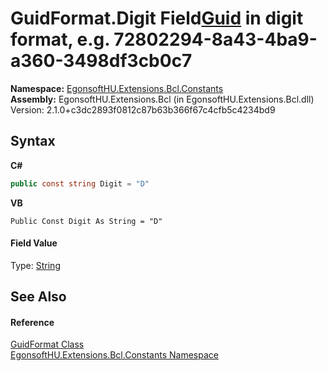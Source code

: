 # GuidFormat.Digit Field<a href="https://learn.microsoft.com/dotnet/api/system.guid" target="_blank" rel="noopener noreferrer">Guid</a> in digit format, e.g. 72802294-8a43-4ba9-a360-3498df3cb0c7

**Namespace:**&nbsp;<a href="N_EgonsoftHU_Extensions_Bcl_Constants.md">EgonsoftHU.Extensions.Bcl.Constants</a><br />**Assembly:**&nbsp;EgonsoftHU.Extensions.Bcl (in EgonsoftHU.Extensions.Bcl.dll) Version: 2.1.0+c3dc2893f0812c87b63b366f67c4cfb5c4234bd9

## Syntax

**C#**<br />
``` C#
public const string Digit = "D"
```

**VB**<br />
``` VB
Public Const Digit As String = "D"
```


#### Field Value
Type: <a href="https://learn.microsoft.com/dotnet/api/system.string" target="_blank" rel="noopener noreferrer">String</a>

## See Also


#### Reference
<a href="T_EgonsoftHU_Extensions_Bcl_Constants_GuidFormat.md">GuidFormat Class</a><br /><a href="N_EgonsoftHU_Extensions_Bcl_Constants.md">EgonsoftHU.Extensions.Bcl.Constants Namespace</a><br />